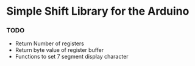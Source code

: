 # Simple Shift Library for the Arduino 





### TODO
* Return Number of registers
* Return byte value of register buffer
* Functions to set 7 segment display character


